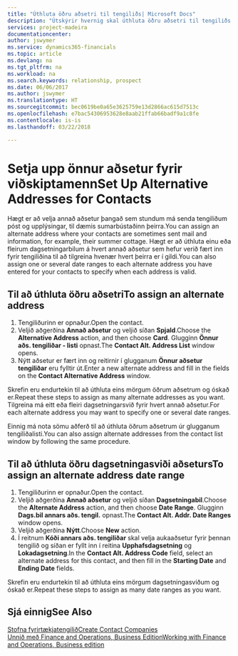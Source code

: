 ```yaml
---
title: "Úthluta öðru aðsetri til tengiliðs| Microsoft Docs"
description: "Útskýrir hvernig skal úthluta öðru aðsetri til tengiliðs eða viðfangs, þangað sem stundum eru sendar upplýsingar til þeirra."
services: project-madeira
documentationcenter: 
author: jswymer
ms.service: dynamics365-financials
ms.topic: article
ms.devlang: na
ms.tgt_pltfrm: na
ms.workload: na
ms.search.keywords: relationship, prospect
ms.date: 06/06/2017
ms.author: jswymer
ms.translationtype: HT
ms.sourcegitcommit: bec0619be0a65e3625759e13d2866ac615d7513c
ms.openlocfilehash: e7bac54306953628e8aab21ffab66badf9a1c8fe
ms.contentlocale: is-is
ms.lasthandoff: 03/22/2018

---
```

# <a name="set-up-alternative-addresses-for-contacts"></a><span data-ttu-id="59314-103">Setja upp önnur aðsetur fyrir viðskiptamenn</span><span class="sxs-lookup"><span data-stu-id="59314-103">Set Up Alternative Addresses for Contacts</span></span>
<span data-ttu-id="59314-104">Hægt er að velja annað aðsetur þangað sem stundum má senda tengiliðum póst og upplýsingar, til dæmis sumarbústaðinn þeirra.</span><span class="sxs-lookup"><span data-stu-id="59314-104">You can assign an alternate address where your contacts are sometimes sent mail and information, for example, their summer cottage.</span></span> <span data-ttu-id="59314-105">Hægt er að úthluta einu eða fleirum dagsetningarbilum á hvert annað aðsetur sem hefur verið fært inn fyrir tengiliðina til að tilgreina hvenær hvert þeirra er í gildi.</span><span class="sxs-lookup"><span data-stu-id="59314-105">You can also assign one or several date ranges to each alternate address you have entered for your contacts to specify when each address is valid.</span></span>

## <a name="to-assign-an-alternate-address"></a><span data-ttu-id="59314-106">Til að úthluta öðru aðsetri</span><span class="sxs-lookup"><span data-stu-id="59314-106">To assign an alternate address</span></span>
1. <span data-ttu-id="59314-107">Tengiliðurinn er opnaður.</span><span class="sxs-lookup"><span data-stu-id="59314-107">Open the contact.</span></span>
2. <span data-ttu-id="59314-108">Veljið aðgerðina **Annað aðsetur** og veljið síðan **Spjald**.</span><span class="sxs-lookup"><span data-stu-id="59314-108">Choose the **Alternative Address** action, and then choose **Card**.</span></span> <span data-ttu-id="59314-109">Glugginn **Önnur aðs. tengiliðar - listi** opnast.</span><span class="sxs-lookup"><span data-stu-id="59314-109">The **Contact Alt. Address List** window opens.</span></span>
3. <span data-ttu-id="59314-110">Nýtt aðsetur er fært inn og reitirnir í glugganum **Önnur aðsetur tengiliðar** eru fylltir út.</span><span class="sxs-lookup"><span data-stu-id="59314-110">Enter a new alternate address and fill in the fields on the **Contact Alternative Address** window.</span></span>

<span data-ttu-id="59314-111">Skrefin eru endurtekin til að úthluta eins mörgum öðrum aðsetrum og óskað er.</span><span class="sxs-lookup"><span data-stu-id="59314-111">Repeat these steps to assign as many alternate addresses as you want.</span></span> <span data-ttu-id="59314-112">Tilgreina má eitt eða fleiri dagsetningarsvið fyrir hvert annað aðsetur.</span><span class="sxs-lookup"><span data-stu-id="59314-112">For each alternate address you may want to specify one or several date ranges.</span></span>

<span data-ttu-id="59314-113">Einnig má nota sömu aðferð til að úthluta öðrum aðsetrum úr glugganum tengiliðalisti.</span><span class="sxs-lookup"><span data-stu-id="59314-113">You can also assign alternate addresses from the contact list window by following the same procedure.</span></span>

## <a name="to-assign-an-alternate-address-date-range"></a><span data-ttu-id="59314-114">Til að úthluta öðru dagsetningasviði aðseturs</span><span class="sxs-lookup"><span data-stu-id="59314-114">To assign an alternate address date range</span></span>
1. <span data-ttu-id="59314-115">Tengiliðurinn er opnaður.</span><span class="sxs-lookup"><span data-stu-id="59314-115">Open the contact.</span></span>
2. <span data-ttu-id="59314-116">Veljið aðgerðina **Annað aðsetur** og veljið síðan **Dagsetningabil**.</span><span class="sxs-lookup"><span data-stu-id="59314-116">Choose the **Alternate Address** action, and then choose **Date Range**.</span></span> <span data-ttu-id="59314-117">Glugginn **Dags.bil annars aðs. tengil.** opnast.</span><span class="sxs-lookup"><span data-stu-id="59314-117">The **Contact Alt. Addr. Date Ranges** window opens.</span></span>
3. <span data-ttu-id="59314-118">Veljið aðgerðina **Nýtt**.</span><span class="sxs-lookup"><span data-stu-id="59314-118">Choose **New** action.</span></span>
4. <span data-ttu-id="59314-119">Í reitnum **Kóði annars aðs. tengiliðar** skal velja aukaaðsetur fyrir þennan tengilið og síðan er fyllt inn í reitina **Upphafsdagsetning** og **Lokadagsetning**.</span><span class="sxs-lookup"><span data-stu-id="59314-119">In the **Contact Alt. Address Code** field, select an alternate address for this contact, and then fill in the **Starting Date** and **Ending Date** fields.</span></span>

<span data-ttu-id="59314-120">Skrefin eru endurtekin til að úthluta eins mörgum dagsetningasviðum og óskað er.</span><span class="sxs-lookup"><span data-stu-id="59314-120">Repeat these steps to assign as many date ranges as you want.</span></span>

## <a name="see-also"></a><span data-ttu-id="59314-121">Sjá einnig</span><span class="sxs-lookup"><span data-stu-id="59314-121">See Also</span></span>
[<span data-ttu-id="59314-122">Stofna fyrirtækjatengilið</span><span class="sxs-lookup"><span data-stu-id="59314-122">Create Contact Companies</span></span>](marketing-create-contact-companies.md)  
[<span data-ttu-id="59314-123">Unnið með Finance and Operations, Business Edition</span><span class="sxs-lookup"><span data-stu-id="59314-123">Working with Finance and Operations, Business edition</span></span>](ui-work-product.md)


